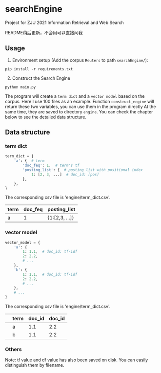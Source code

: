 # searchEngine

Project for ZJU 2021 Information Retrieval and Web Search

README稍后更新，不会用可以直接问我


## Usage

1. Environment setup (Add the corpus `Reuters` to path `searchEngine/`):

```shell
pip install -r requirements.txt
```

2. Construct the Search Engine

```shell
python main.py
```

The program will create a `term dict` and a `vector model` based on the corpus. Here I use 100 files as an example.
Function `construct_engine` will return these two variables, you can use them in the program directly At the same time,
they are saved to directory `engine`. You can check the chapter below to see the detailed data structure.

## Data structure

### term dict

```python
term_dict = {
    'a': {  # term
        'doc_feq': 1,  # term's tf
        'posting_list': {  # posting list with positional index
            1: [2, 3, ...]  # doc_id: [pos]
        },
    },
}
```

The corresponding csv file is 'engine/term_dict.csv'.

|term | doc_feq | posting_list | 
| ---- | ---- | ---- | 
| a | 1 | {1:[2,3, ...]} |

### vector model

```python
vector_model = {
    'a': {
        1: 1.1,  # doc_id: tf-idf
        2: 2.2,
        # ...
    },
    'b': {
        1: 1.1,  # doc_id: tf-idf
        2: 2.2,
        # ...
    },
    # ...
}
```

The corresponding csv file is 'engine/term_dict.csv'.

| |term | doc_id | doc_id | 
| ---- | ---- | ---- | ---- | 
| | a | 1.1 | 2.2 |
| | b | 1.1 | 2.2 |

### Others

Note: tf value and df value has also been saved on disk. You can easily distinguish them by filename.